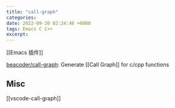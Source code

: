 ```yaml
---
title: "call-graph"
categories: 
date: 2022-09-30 02:24:46 +0800
tags: Emacs C C++
excerpt: 
---
```




[[Emacs 插件]]


[beacoder/call-graph](https://github.com/beacoder/call-graph): Generate [[Call Graph]] for c/cpp functions


## Misc

[[vscode-call-graph]]


